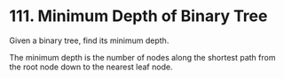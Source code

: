 # 111. Minimum Depth of Binary Tree

Given a binary tree, find its minimum depth.

The minimum depth is the number of nodes along the shortest path from the root node down to the nearest leaf node.
